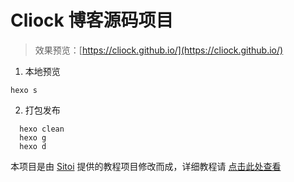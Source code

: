# Cliock 博客源码项目

> 效果预览：[https://cliock.github.io/](https://cliock.github.io/)

1. 本地预览

```
hexo s 
```
2. 打包发布
```
  hexo clean 
  hexo g  
  hexo d
```


本项目是由 [Sitoi](https://sitoi.cn/) 提供的教程项目修改而成，详细教程请 [点击此处查看](https://sitoi.cn/posts/6666.html)